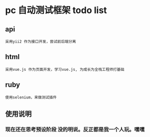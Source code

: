 # pc 自动测试框架 todo list
## api 
    采用yii2 作为接口开发，尝试前后端分离
## html 
    采用vue.js 作为页面开发，学习vue.js, 为成长为全栈工程师打基础
## ruby 
    使用selenium，来做测试插件
## 使用说明
### 现在还在思考预设阶段 没的明说。反正都是我一个人玩。嘿嘿

